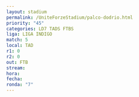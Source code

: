 ```yaml
---
layout: stadium
permalink: /UniteForzeStadium/palco-dodrio.html
priority: "45"
categories: LD7 TADS FTBS
liga: LIGA INDIGO
match: 5
local: TAD
r1: 0
r2: 0
out: FTB
stream: 
hora: 
fecha: 
ronda: "7"
---
```

